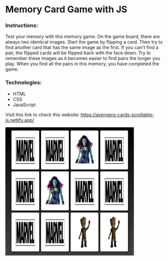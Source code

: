 # Memory Card Game with JS

### Instructions:
Test your memory with this memory game. On the game board, there are always two identical images. Start the game by flipping a card. Then try to find another card that has the same image as the first. If you can't find a pair, the flipped cards will be flipped back with the face down. Try to remember these images as it becomes easier to find pairs the longer you play. When you find all the pairs in this memory, you have completed the game.

### Technologies:
  - HTML
  - CSS
  - JavaScript
  
  Visit this link to check this website: https://avengers-cards-scrollable-js.netlify.app/
  
  
  <img src="img/screenshot.png" width= "400" height= "400" >
  
  
